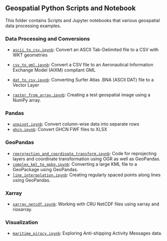 ## Geospatial Python Scripts and Notebook

This folder contains Scripts and Jupyter notebooks that various geospatial data processing examples.

### Data Processing and Conversions
- [`ascii_to_csv.ipynb`](https://github.com/spatialthoughts/projects/blob/master/python/ascii_to_csv.ipynb): Convert an ASCII Tab-Delimited file to a CSV with WKT geometries
-  [`csv_to_gml.ipynb`](https://github.com/spatialthoughts/projects/blob/master/python/csv_to_gml.ipynb): Convert a CSV file to an Aeronautical Information Exchange Model (AIXM) compliant GML
- [`dat_to_csv.ipynb`](https://github.com/spatialthoughts/projects/blob/master/python/dat_to_csv.ipynb): Converting Surfer Atlas .BNA (ASCII DAT) file to a Vector Layer

- [`raster_from_array.ipynb`](https://github.com/spatialthoughts/projects/blob/master/python/raster_from_array.ipynb): Creating a test geospatial image using a NumPy array.

### Pandas

- [`unpivot.ipynb`](https://github.com/spatialthoughts/projects/blob/master/python/unpivot.ipynb): Convert column-wise data into separate rows
- [`ghcn.ipynb`](https://github.com/spatialthoughts/projects/blob/master/python/ghnc.ipynb): Convert GHCN FWF files to XLSX

### GeoPandas

- [`reprojection_and_coordinate_transform.ipynb`](https://github.com/spatialthoughts/projects/blob/master/python/reprojection_and_coordinate_transform.ipynb): Code for reprojecting layers and coordinate transformation using OGR as well as GeoPandas.
- [`complex_kml_to_gpkg.ipynb`](https://github.com/spatialthoughts/projects/blob/master/python/complex_kml_to_gpkg.ipynb): Converting a large KML file to a GeoPackage using GeoPandas.
- [`line_interpolation.ipynb`](https://github.com/spatialthoughts/projects/blob/master/python/line_interpolation.ipynb): Creating regularly spaced points along lines using GeoPandas.

### Xarray
- [`xarray_netcdf.ipynb`](https://github.com/spatialthoughts/projects/blob/master/python/xarray_netcdf.ipynb): Working with CRU NetCDF files using xarray and rioxarray. 

### Visualization

- [`maritime_piracy.ipynb`](https://github.com/spatialthoughts/projects/blob/master/python/maritime_piracy.ipynb): Exploring Anti-shipping Activity Messages data.




